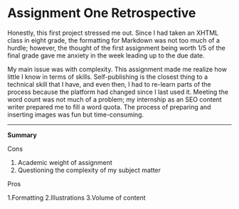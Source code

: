 # Assignment One Retrospective

Honestly, this first project stressed me out. Since I had taken an XHTML class in eight grade, the formatting for Markdown was not too much of a hurdle; however, the thought of the first assignment being worth 1/5 of the final grade gave me anxiety in the week leading up to the due date.

My main issue was with complexity. This assignment made me realize how little I know in terms of skills. Self-publishing is the closest thing to a technical skill that I have, and even then, I had to re-learn parts of the process because the platform had changed since I last used it. Meeting the word count was not much of a problem; my internship as an SEO content writer prepared me to fill a word quota. 
The process of preparing and inserting images was fun but time-consuming.

*****

**Summary**

Cons
1. Academic weight of assignment
2. Questioning the complexity of my subject matter

Pros

1.Formatting
2.Illustrations
3.Volume of content
